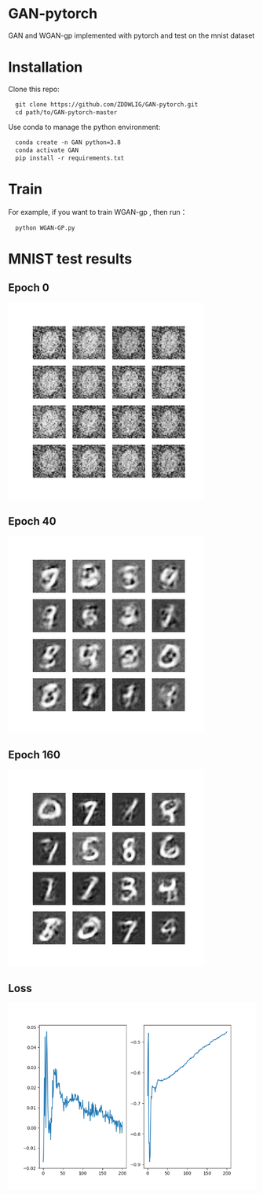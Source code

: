 # GAN-pytorch
GAN and WGAN-gp implemented with pytorch and test on the mnist dataset

# Installation
Clone this repo:

```
  git clone https://github.com/ZDDWLIG/GAN-pytorch.git
  cd path/to/GAN-pytorch-master
```

Use conda to manage the python environment:

```
  conda create -n GAN python=3.8
  conda activate GAN
  pip install -r requirements.txt
```
# Train

For example, if you want to train WGAN-gp , then run：

```
  python WGAN-GP.py
```


# MNIST test results

## Epoch 0

![epoch0](https://github.com/ZDDWLIG/GAN-pytorch/blob/master/image/mnist_epoch%3D0.png)

## Epoch 40

![epoch40](https://github.com/ZDDWLIG/GAN-pytorch/blob/master/image/mnist_epoch%3D40.png)

## Epoch 160

![epoch160](https://github.com/ZDDWLIG/GAN-pytorch/blob/master/image/mnist_epoch%3D160.png)

## Loss

![Loss](https://github.com/ZDDWLIG/GAN-pytorch/blob/master/image/loss.png)
